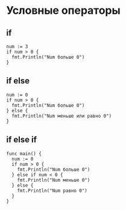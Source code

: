 # Условные операторы

## if

    num := 3
    if num > 0 {
      fmt.Println("Num больше 0")
    }

## if else

    num := 0
    if num > 0 {
      fmt.Println("Num больше 0")
    } else {
      fmt.Println("Num меньше или равно 0")
    }

## if else if

    func main() {
      num := 0
      if num > 0 {
        fmt.Println("Num больше 0")
      } else if num < 0 {
        fmt.Println("Num меньше 0")
      } else {
        fmt.Println("Num равно 0")
      }
    }
